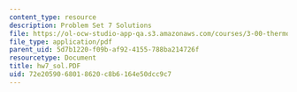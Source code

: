 ```yaml
---
content_type: resource
description: Problem Set 7 Solutions
file: https://ol-ocw-studio-app-qa.s3.amazonaws.com/courses/3-00-thermodynamics-of-materials-fall-2002/72e2059068018620c8b6164e50dcc9c7_hw7_sol.PDF
file_type: application/pdf
parent_uid: 5d7b1220-f09b-af92-4155-788ba214726f
resourcetype: Document
title: hw7_sol.PDF
uid: 72e20590-6801-8620-c8b6-164e50dcc9c7
---
```

